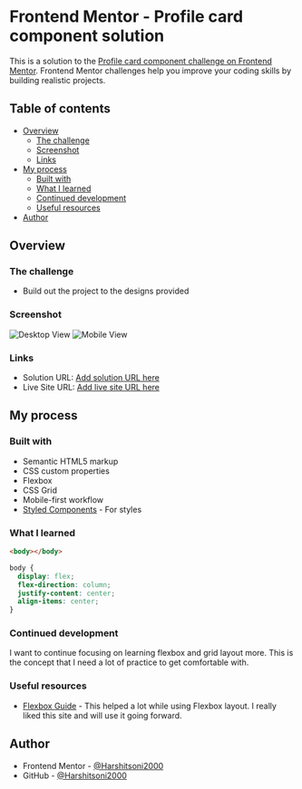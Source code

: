 # Frontend Mentor - Profile card component solution

This is a solution to the [Profile card component challenge on Frontend Mentor](https://www.frontendmentor.io/challenges/profile-card-component-cfArpWshJ). Frontend Mentor challenges help you improve your coding skills by building realistic projects.

## Table of contents

- [Overview](#overview)
  - [The challenge](#the-challenge)
  - [Screenshot](#screenshot)
  - [Links](#links)
- [My process](#my-process)
  - [Built with](#built-with)
  - [What I learned](#what-i-learned)
  - [Continued development](#continued-development)
  - [Useful resources](#useful-resources)
- [Author](#author)

## Overview

### The challenge

- Build out the project to the designs provided

### Screenshot

![Desktop View](./screenshot.PNG)
![Mobile View](./screenshot.PNG)

### Links

- Solution URL: [Add solution URL here](https://your-solution-url.com)
- Live Site URL: [Add live site URL here](https://your-live-site-url.com)

## My process

### Built with

- Semantic HTML5 markup
- CSS custom properties
- Flexbox
- CSS Grid
- Mobile-first workflow
- [Styled Components](https://cdn.jsdelivr.net/npm/bootstrap@4.6.0/dist/css/bootstrap.min.css) - For styles

### What I learned

```html
<body></body>
```
```css
body {
  display: flex;
  flex-direction: column;
  justify-content: center;
  align-items: center;
}
```

### Continued development

I want to continue focusing on learning flexbox and grid layout more. This is the concept that I need a lot of practice to get comfortable with.

### Useful resources

- [Flexbox Guide](https://css-tricks.com/snippets/css/a-guide-to-flexbox/) - This helped a lot while using Flexbox layout. I really liked this site and will use it going forward.

## Author

- Frontend Mentor - [@Harshitsoni2000](https://www.frontendmentor.io/profile/@Harshitsoni2000)
- GitHub - [@Harshitsoni2000](https://github.com/Harshitsoni2000)

